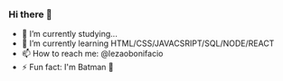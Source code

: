 ### Hi there 👋

- 🔭 I’m currently studying...
- 🌱 I’m currently learning HTML/CSS/JAVACSRIPT/SQL/NODE/REACT
- 📫 How to reach me: @lezaobonifacio
- ⚡ Fun fact: I'm Batman 🦇

